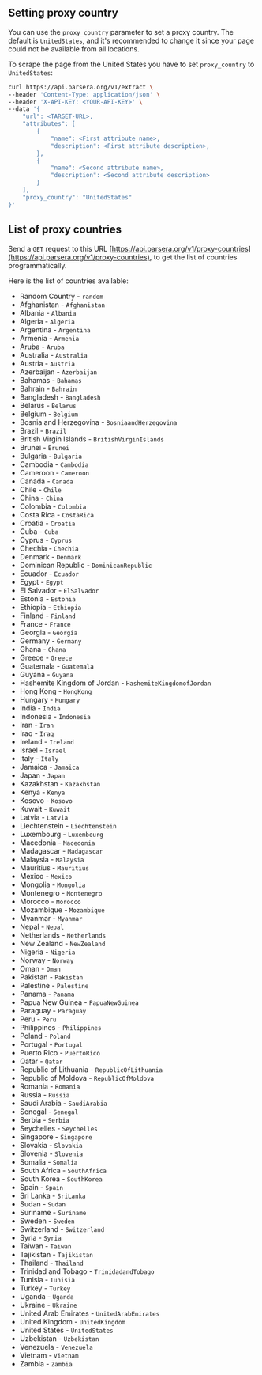## Setting proxy country
You can use the `proxy_country` parameter to set a proxy country. The default is `UnitedStates`, and it's recommended to change it since your page could not be available from all locations.

To scrape the page from the United States you have to set `proxy_country` to `UnitedStates`:
```bash
curl https://api.parsera.org/v1/extract \
--header 'Content-Type: application/json' \
--header 'X-API-KEY: <YOUR-API-KEY>' \
--data '{
    "url": <TARGET-URL>,
    "attributes": [
        {
            "name": <First attribute name>,
            "description": <First attribute description>,
        },
        {
            "name": <Second attribute name>,
            "description": <Second attribute description>
        }
    ],
    "proxy_country": "UnitedStates"
}'

```

## List of proxy countries

Send a `GET` request to this URL [https://api.parsera.org/v1/proxy-countries](https://api.parsera.org/v1/proxy-countries), to get the list of countries programmatically.

Here is the list of countries available:

- Random Country - `random`
- Afghanistan - `Afghanistan`
- Albania - `Albania`
- Algeria - `Algeria`
- Argentina - `Argentina`
- Armenia - `Armenia`
- Aruba - `Aruba`
- Australia - `Australia`
- Austria - `Austria`
- Azerbaijan - `Azerbaijan`
- Bahamas - `Bahamas`
- Bahrain - `Bahrain`
- Bangladesh - `Bangladesh`
- Belarus - `Belarus`
- Belgium - `Belgium`
- Bosnia and Herzegovina - `BosniaandHerzegovina`
- Brazil - `Brazil`
- British Virgin Islands - `BritishVirginIslands`
- Brunei - `Brunei`
- Bulgaria - `Bulgaria`
- Cambodia - `Cambodia`
- Cameroon - `Cameroon`
- Canada - `Canada`
- Chile - `Chile`
- China - `China`
- Colombia - `Colombia`
- Costa Rica - `CostaRica`
- Croatia - `Croatia`
- Cuba - `Cuba`
- Cyprus - `Cyprus`
- Chechia - `Chechia`
- Denmark - `Denmark`
- Dominican Republic - `DominicanRepublic`
- Ecuador - `Ecuador`
- Egypt - `Egypt`
- El Salvador - `ElSalvador`
- Estonia - `Estonia`
- Ethiopia - `Ethiopia`
- Finland - `Finland`
- France - `France`
- Georgia - `Georgia`
- Germany - `Germany`
- Ghana - `Ghana`
- Greece - `Greece`
- Guatemala - `Guatemala`
- Guyana - `Guyana`
- Hashemite Kingdom of Jordan - `HashemiteKingdomofJordan`
- Hong Kong - `HongKong`
- Hungary - `Hungary`
- India - `India`
- Indonesia - `Indonesia`
- Iran - `Iran`
- Iraq - `Iraq`
- Ireland - `Ireland`
- Israel - `Israel`
- Italy - `Italy`
- Jamaica - `Jamaica`
- Japan - `Japan`
- Kazakhstan - `Kazakhstan`
- Kenya - `Kenya`
- Kosovo - `Kosovo`
- Kuwait - `Kuwait`
- Latvia - `Latvia`
- Liechtenstein - `Liechtenstein`
- Luxembourg - `Luxembourg`
- Macedonia - `Macedonia`
- Madagascar - `Madagascar`
- Malaysia - `Malaysia`
- Mauritius - `Mauritius`
- Mexico - `Mexico`
- Mongolia - `Mongolia`
- Montenegro - `Montenegro`
- Morocco - `Morocco`
- Mozambique - `Mozambique`
- Myanmar - `Myanmar`
- Nepal - `Nepal`
- Netherlands - `Netherlands`
- New Zealand - `NewZealand`
- Nigeria - `Nigeria`
- Norway - `Norway`
- Oman - `Oman`
- Pakistan - `Pakistan`
- Palestine - `Palestine`
- Panama - `Panama`
- Papua New Guinea - `PapuaNewGuinea`
- Paraguay - `Paraguay`
- Peru - `Peru`
- Philippines - `Philippines`
- Poland - `Poland`
- Portugal - `Portugal`
- Puerto Rico - `PuertoRico`
- Qatar - `Qatar`
- Republic of Lithuania - `RepublicOfLithuania`
- Republic of Moldova - `RepublicOfMoldova`
- Romania - `Romania`
- Russia - `Russia`
- Saudi Arabia - `SaudiArabia`
- Senegal - `Senegal`
- Serbia - `Serbia`
- Seychelles - `Seychelles`
- Singapore - `Singapore`
- Slovakia - `Slovakia`
- Slovenia - `Slovenia`
- Somalia - `Somalia`
- South Africa - `SouthAfrica`
- South Korea - `SouthKorea`
- Spain - `Spain`
- Sri Lanka - `SriLanka`
- Sudan - `Sudan`
- Suriname - `Suriname`
- Sweden - `Sweden`
- Switzerland - `Switzerland`
- Syria - `Syria`
- Taiwan - `Taiwan`
- Tajikistan - `Tajikistan`
- Thailand - `Thailand`
- Trinidad and Tobago - `TrinidadandTobago`
- Tunisia - `Tunisia`
- Turkey - `Turkey`
- Uganda - `Uganda`
- Ukraine - `Ukraine`
- United Arab Emirates - `UnitedArabEmirates`
- United Kingdom - `UnitedKingdom`
- United States - `UnitedStates`
- Uzbekistan - `Uzbekistan`
- Venezuela - `Venezuela`
- Vietnam - `Vietnam`
- Zambia - `Zambia`